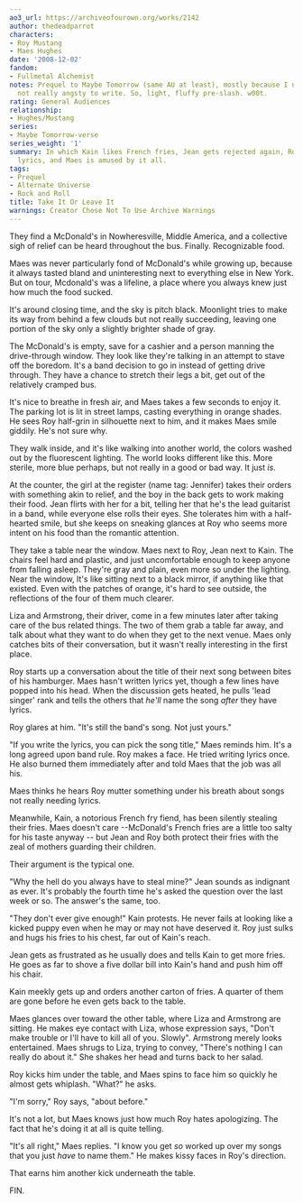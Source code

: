 ```yaml
---
ao3_url: https://archiveofourown.org/works/2142
author: thedeadparrot
characters:
- Roy Mustang
- Maes Hughes
date: '2008-12-02'
fandom:
- Fullmetal Alchemist
notes: Prequel to Maybe Tomorrow (same AU at least), mostly because I needed something
  not really angsty to write. So, light, fluffy pre-slash. w00t.
rating: General Audiences
relationship:
- Hughes/Mustang
series:
- Maybe Tomorrow-verse
series_weight: '1'
summary: In which Kain likes French fries, Jean gets rejected again, Roy can't write
  lyrics, and Maes is amused by it all.
tags:
- Prequel
- Alternate Universe
- Rock and Roll
title: Take It Or Leave It
warnings: Creator Chose Not To Use Archive Warnings
---
```


They find a McDonald's in Nowheresville, Middle America, and a collective sigh of relief can be heard throughout the bus. Finally. Recognizable food.

Maes was never particularly fond of McDonald's while growing up, because it always tasted bland and uninteresting next to everything else in New York. But on tour, Mcdonald's was a lifeline, a place where you always knew just how much the food sucked.

It's around closing time, and the sky is pitch black. Moonlight tries to make its way from behind a few clouds but not really succeeding, leaving one portion of the sky only a slightly brighter shade of gray.

The McDonald's is empty, save for a cashier and a person manning the drive-through window. They look like they're talking in an attempt to stave off the boredom. It's a band decision to go in instead of getting drive through. They have a chance to stretch their legs a bit, get out of the relatively cramped bus.

It's nice to breathe in fresh air, and Maes takes a few seconds to enjoy it. The parking lot is lit in street lamps, casting everything in orange shades. He sees Roy half-grin in silhouette next to him, and it makes Maes smile giddily. He's not sure why.

They walk inside, and it's like walking into another world, the colors washed out by the fluorescent lighting. The world looks different like this. More sterile, more blue perhaps, but not really in a good or bad way. It just *is*.

At the counter, the girl at the register (name tag: Jennifer) takes their orders with something akin to relief, and the boy in the back gets to work making their food. Jean flirts with her for a bit, telling her that he's the lead guitarist in a band, while everyone else rolls their eyes. She tolerates him with a half-hearted smile, but she keeps on sneaking glances at Roy who seems more intent on his food than the romantic attention.

They take a table near the window. Maes next to Roy, Jean next to Kain. The chairs feel hard and plastic, and just uncomfortable enough to keep anyone from falling asleep. They're gray and plain, even more so under the lighting. Near the window, It's like sitting next to a black mirror, if anything like that existed. Even with the patches of orange, it's hard to see outside, the reflections of the four of them much clearer.

Liza and Armstrong, their driver, come in a few minutes later after taking care of the bus related things. The two of them grab a table far away, and talk about what they want to do when they get to the next venue. Maes only catches bits of their conversation, but it wasn't really interesting in the first place.

Roy starts up a conversation about the title of their next song between bites of his hamburger. Maes hasn't written lyrics yet, though a few lines have popped into his head. When the discussion gets heated, he pulls 'lead singer' rank and tells the others that *he'll* name the song *after* they have lyrics.

Roy glares at him. "It's still the band's song. Not just yours."

"If you write the lyrics, you can pick the song title," Maes reminds him. It's a long agreed upon band rule. Roy makes a face. He tried writing lyrics once. He also burned them immediately after and told Maes that the job was all his.

Maes thinks he hears Roy mutter something under his breath about songs not really needing lyrics.

Meanwhile, Kain, a notorious French fry fiend, has been silently stealing their fries. Maes doesn't care --McDonald's French fries are a little too salty for his taste anyway -- but Jean and Roy both protect their fries with the zeal of mothers guarding their children.

Their argument is the typical one.

"Why the hell do you always have to steal mine?" Jean sounds as indignant as ever. It's probably the fourth time he's asked the question over the last week or so. The answer's the same, too.

"They don't ever give enough!" Kain protests. He never fails at looking like a kicked puppy even when he may or may not have deserved it. Roy just sulks and hugs his fries to his chest, far out of Kain's reach.

Jean gets as frustrated as he usually does and tells Kain to get more fries. He goes as far to shove a five dollar bill into Kain's hand and push him off his chair.

Kain meekly gets up and orders another carton of fries. A quarter of them are gone before he even gets back to the table.

Maes glances over toward the other table, where Liza and Armstrong are sitting. He makes eye contact with Liza, whose expression says, "Don't make trouble or I'll have to kill all of you. Slowly". Armstrong merely looks entertained. Maes shrugs to Liza, trying to convey, "There's nothing I can really do about it." She shakes her head and turns back to her salad.

Roy kicks him under the table, and Maes spins to face him so quickly he almost gets whiplash. "What?" he asks.

"I'm sorry," Roy says, "about before."

It's not a lot, but Maes knows just how much Roy hates apologizing. The fact that he's doing it at all is quite telling.

"It's all right," Maes replies. "I know you get *so* worked up over my songs that you just *have* to name them." He makes kissy faces in Roy's direction.

That earns him another kick underneath the table.

FIN.